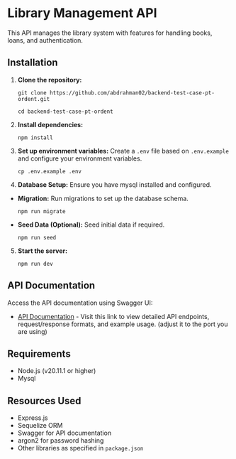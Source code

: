 # Library Management API

This API manages the library system with features for handling books, loans, and authentication.

## Installation

1. **Clone the repository:**
   ```
   git clone https://github.com/abdrahman02/backend-test-case-pt-ordent.git
   ```
   ```
   cd backend-test-case-pt-ordent
   ```
2. **Install dependencies:**

   ```
   npm install
   ```

3. **Set up environment variables:**
   Create a `.env` file based on `.env.example` and configure your environment variables.

   ```
   cp .env.example .env
   ```

4. **Database Setup:**
   Ensure you have mysql installed and configured.

- **Migration:** Run migrations to set up the database schema.
  ```
  npm run migrate
  ```
- **Seed Data (Optional):** Seed initial data if required.
  ```
  npm run seed
  ```

5. **Start the server:**
   ```
   npm run dev
   ```

## API Documentation

Access the API documentation using Swagger UI:

- [API Documentation](http://localhost:5000/api-docs) - Visit this link to view detailed API endpoints, request/response formats, and example usage. (adjust it to the port you are using)

## Requirements

- Node.js (v20.11.1 or higher)
- Mysql

## Resources Used

- Express.js
- Sequelize ORM
- Swagger for API documentation
- argon2 for password hashing
- Other libraries as specified in `package.json`

